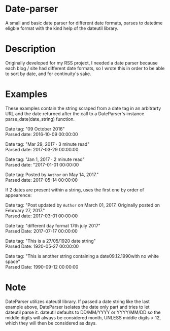 # Date-parser
A small and basic date parser for different date formats, parses to datetime eligble format with the kind help of the dateutil library.

# Description
Originally developed for my RSS project, I needed a date parser because each blog / site had different date formats, so I wrote this in order to be able to sort by date, and for continuity's sake.

# Examples
These examples contain the string scraped from a date tag in an arbitrarty URL and the date returned after the call to a DateParser's instance parse_date(date_string) function.


Date tag:  "09 October 2016"<br>
Parsed date:  2016-10-09 00:00:00

Date tag: "Mar 29, 2017 · 3 minute read"<br>
Parsed date:  2017-03-29 00:00:00

Date tag: "Jan 1, 2017 · 2 minute read"<br>
Parsed date: "2017-01-01 00:00:00

Date tag: Posted by `Author` on
May 14, 2017."<br>
Parsed date:  2017-05-14 00:00:00<br>

If 2 dates are present within a string, uses the first one by order of appearence:<br>

Date tag: "Post updated by `Author` on 
March 01, 2017. Originally posted 
on February 27, 2017."<br>
Parsed date:  2017-03-01 00:00:00

Date tag: "different day format 17th july 2017"<br>
Parsed Date: 2017-07-17 00:00:00

Date tag: "This is a 27/05/1920 date string"<br>
Parsed Date: 1920-05-27 00:00:00

Date tag: "This is another string containing a date09.12.1990with no white space"<br>
Parsed Date: 1990-09-12 00:00:00

# Note
DateParser utilizes dateutil library. If passed a date string like the last example above, DateParser isolates the date only part and tries to let dateutil parse it. 
dateutil defaults to DD/MM/YYYY or YYYY/MM/DD so the middle digits will always be considered month, UNLESS middle digits > 12, which they will then be considered as days.

